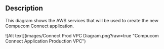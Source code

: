 Description
---
This diagram shows the AWS services that will be used to create the new Compucom Connect application.

![Alt text](images/Connect Prod VPC Diagram.png?raw=true "Compucom Connect Application Production VPC")